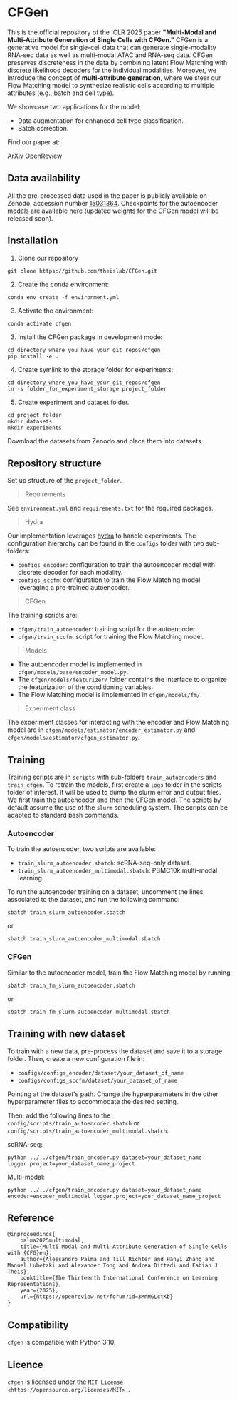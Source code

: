 CFGen
=======

This is the official repository of the ICLR 2025 paper **"Multi-Modal and Multi-Attribute Generation of Single Cells with CFGen."** CFGen is a generative model for single-cell data that can generate single-modality RNA-seq data as well as multi-modal ATAC and RNA-seq data. CFGen preserves discreteness in the data by combining latent Flow Matching with discrete likelihood decoders for the individual modalities. Moreover, we introduce the concept of **multi-attribute generation**, where we steer our Flow Matching model to synthesize realistic cells according to multiple attributes (e.g., batch and cell type).  

We showcase two applications for the model:
* Data augmentation for enhanced cell type classification. 
* Batch correction. 

Find our paper at:

[ArXiv](https://arxiv.org/abs/2407.11734) 
[OpenReview](https://openreview.net/forum?id=3MnMGLctKb)

Data availability
------------

All the pre-processed data used in the paper is publicly available on Zenodo, accession number [15031364](https://zenodo.org/records/15031364). Checkpoints for the autoencoder models are available [here](https://figshare.com/s/14c2ad9163ae794ae506) (updated weights for the CFGen model will be released soon).

Installation
------------

1. Clone our repository 

```
git clone https://github.com/theislab/CFGen.git
```

2. Create the conda environment:

```
conda env create -f environment.yml
```

3. Activate the environment:

```
conda activate cfgen
```

3. Install the CFGen package in development mode:

```
cd directory_where_you_have_your_git_repos/cfgen
pip install -e . 
```

4. Create symlink to the storage folder for experiments:

```
cd directory_where_you_have_your_git_repos/cfgen
ln -s folder_for_experiment_storage project_folder
```

5. Create experiment and dataset folder. 

```
cd project_folder
mkdir datasets
mkdir experiments
```

Download the datasets from Zenodo and place them into datasets



Repository structure
------------
Set up structure of the `project_folder`.  

> Requirements

See `environment.yml` and `requirements.txt` for the required packages.


> Hydra

Our implementation leverages [hydra](https://hydra.cc/docs/intro/) to handle experiments. The configuration hierarchy can be found in the `configs` folder with two sub-folders:
* `configs_encoder`: configuration to train the autoencoder model with discrete decoder for each modality. 
* `configs_sccfm`: configuration to train the Flow Matching model leveraging a pre-trained autoencoder.  


> CFGen 

The training scripts are:
* `cfgen/train_autoencoder`: training script for the autoencoder. 
* `cfgen/train_sccfm`: script for training the Flow Matching model. 

> Models 

* The autoencoder model is implemented in `cfgen/models/base/encoder_model.py`. 
* The `cfgen/models/featurizer/` folder contains the interface to organize the featurization of the conditioning variables. 
* The Flow Matching model is implemented in `cfgen/models/fm/`. 

> Experiment class

The experiment classes for interacting with the encoder and Flow Matching model are in `cfgen/models/estimator/encoder_estimator.py` and `cfgen/models/estimator/cfgen_estimator.py`.

Training
------------
Training scripts are in `scripts` with sub-folders `train_autoencoders` and `train_cfgen`. To retrain the models, first create a `logs` folder in the scripts folder of interest. It will be used to dump the slurm error and output files. We first train the autoencoder and then the CFGen model. The scripts by default assume the use of the `slurm` scheduling system. The scripts can be adapted to standard bash commands. 

### Autoencoder 
To train the autoencoder, two scripts are available:

* `train_slurm_autoencoder.sbatch`: scRNA-seq-only dataset. 
* `train_slurm_autoencoder_multimodal.sbatch`: PBMC10k multi-modal learning. 

To run the autoencoder training on a dataset, uncomment the lines associated to the dataset, and run the following command:

```
sbatch train_slurm_autoencoder.sbatch
```

or 

```
sbatch train_slurm_autoencoder_multimodal.sbatch
```

### CFGen 

Similar to the autoencoder model, train the Flow Matching model by running


```
sbatch train_fm_slurm_autoencoder.sbatch
```

or 

```
sbatch train_fm_slurm_autoencoder_multimodal.sbatch
```

Training with new dataset
------------

To train with a new data, pre-process the dataset and save it to a storage folder. Then, create a new configuration file in:

* `configs/configs_encoder/dataset/your_dataset_of_name`
* `configs/configs_sccfm/dataset/your_dataset_of_name`

Pointing at the dataset's path. Change the hyperparameters in the other hyperparameter files to accommodate the desired setting.

Then, add the following lines to the `config/scripts/train_autoencoder.sbatch` or `config/scripts/train_autoencoder_multimodal.sbatch`:

scRNA-seq:
```
python ../../cfgen/train_encoder.py dataset=your_dataset_name 
logger.project=your_dataset_name_project 
```

Multi-modal:
```
python ../../cfgen/train_encoder.py dataset=your_dataset_name 
encoder=encoder_multimodal logger.project=your_dataset_name_project 
```


Reference
------------
```
@inproceedings{
    palma2025multimodal,
    title={Multi-Modal and Multi-Attribute Generation of Single Cells with {CFG}en},
    author={Alessandro Palma and Till Richter and Hanyi Zhang and Manuel Lubetzki and Alexander Tong and Andrea Dittadi and Fabian J Theis},
    booktitle={The Thirteenth International Conference on Learning Representations},
    year={2025},
    url={https://openreview.net/forum?id=3MnMGLctKb}
}
```

Compatibility
-------------
`cfgen` is compatible with Python 3.10.

Licence
-------
`cfgen` is licensed under the `MIT License <https://opensource.org/licenses/MIT>`_.
